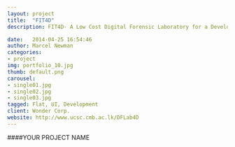 ```yaml
---
layout: project
title:  "FIT4D"
description: FIT4D- A Low Cost Digital Forensic Laboratory for a Developing Country (DFLab4D).

date:   2014-04-25 16:54:46
author: Marcel Newman
categories:
- project
img: portfolio_10.jpg
thumb: default.png
carousel:
- single01.jpg
- single02.jpg
- single03.jpg
tagged: Flat, UI, Development
client: Wonder Corp.
website: http://www.ucsc.cmb.ac.lk/DFLab4D
---
```

####YOUR PROJECT NAME
